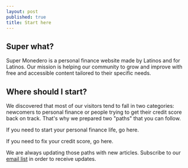 ```yaml
---
layout: post
published: true
title: Start here
---
```


## Super what?

Super Monedero is a personal finance website made by Latinos and for Latinos. Our mission is helping our community to grow and improve with free and accessible content tailored to their specific needs.


## Where should I start?

We discovered that most of our visitors tend to fall in two categories: newcomers to personal finance or people trying to get their credit score back on track. That's why we prepared two "paths" that you can follow.

If you need to start your personal finance life, go here.

If you need to fix your credit score, go here.


We are always updating those paths with new articles. Subscribe to our [email list](http://eepurl.com/cylgnX) in order to receive updates.
